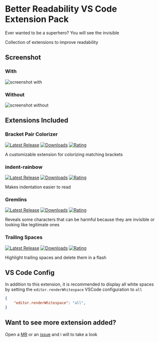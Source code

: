 # Better Readability VS Code Extension Pack

Ever wanted to be a superhero? You will see the invisible

Collection of extensions to improve readability



## Screenshot

### With

![screenshot with][screenshot_with]


### Without

![screenshot without][screenshot_without]



## Extensions Included

### Bracket Pair Colorizer

[![Latest Release][bracket-pair-colorizer-version-bagde]][bracket-pair-colorizer-url]
[![Downloads][bracket-pair-colorizer-download-badge]][bracket-pair-colorizer-url]
[![Rating][bracket-pair-colorizer-rating-bagde]][bracket-pair-colorizer-url]

A customizable extension for colorizing matching brackets


### indent-rainbow

[![Latest Release][indent-rainbow-version-bagde]][indent-rainbow-url]
[![Downloads][indent-rainbow-download-badge]][indent-rainbow-url]
[![Rating][indent-rainbow-rating-bagde]][indent-rainbow-url]

Makes indentation easier to read


### Gremlins

[![Latest Release][gremlins-version-bagde]][gremlins-url]
[![Downloads][gremlins-download-badge]][gremlins-url]
[![Rating][gremlins-rating-bagde]][gremlins-url]

Reveals some characters that can be harmful because they are invisible or looking like legitimate ones


### Trailing Spaces

[![Latest Release][trailing-spaces-version-bagde]][trailing-spaces-url]
[![Downloads][trailing-spaces-download-badge]][trailing-spaces-url]
[![Rating][trailing-spaces-rating-bagde]][trailing-spaces-url]

Highlight trailing spaces and delete them in a flash



## VS Code Config

In addition to this extension, it is recommended to display all white spaces by setting the `editor.renderWhitespace` VSCode configuration to `all`

```json
{
	"editor.renderWhitespace": "all",
}
```



## Want to see more extension added?

Open a [MR][merge-request-url] or an [issue][issue-url] and i will to take a look



[screenshot_with]:    https://gitlab.com/pinage404/better-readability-vs-code-extension-pack/raw/master/screenshot_with.png
[screenshot_without]: https://gitlab.com/pinage404/better-readability-vs-code-extension-pack/raw/master/screenshot_without.png

[bracket-pair-colorizer-url]:            https://marketplace.visualstudio.com/items?itemName=CoenraadS.bracket-pair-colorizer
[bracket-pair-colorizer-version-bagde]:  https://img.shields.io/vscode-marketplace/v/CoenraadS.bracket-pair-colorizer.svg
[bracket-pair-colorizer-download-badge]: https://img.shields.io/vscode-marketplace/d/CoenraadS.bracket-pair-colorizer.svg
[bracket-pair-colorizer-rating-bagde]:   https://img.shields.io/vscode-marketplace/r/CoenraadS.bracket-pair-colorizer.svg

[indent-rainbow-url]:            https://marketplace.visualstudio.com/items?itemName=oderwat.indent-rainbow
[indent-rainbow-version-bagde]:  https://img.shields.io/vscode-marketplace/v/oderwat.indent-rainbow.svg
[indent-rainbow-download-badge]: https://img.shields.io/vscode-marketplace/d/oderwat.indent-rainbow.svg
[indent-rainbow-rating-bagde]:   https://img.shields.io/vscode-marketplace/r/oderwat.indent-rainbow.svg

[gremlins-url]:            https://marketplace.visualstudio.com/items?itemName=nhoizey.gremlins
[gremlins-version-bagde]:  https://img.shields.io/vscode-marketplace/v/nhoizey.gremlins.svg
[gremlins-download-badge]: https://img.shields.io/vscode-marketplace/d/nhoizey.gremlins.svg
[gremlins-rating-bagde]:   https://img.shields.io/vscode-marketplace/r/nhoizey.gremlins.svg

[trailing-spaces-url]:            https://marketplace.visualstudio.com/items?itemName=shardulm94.trailing-spaces
[trailing-spaces-version-bagde]:  https://img.shields.io/vscode-marketplace/v/shardulm94.trailing-spaces.svg
[trailing-spaces-download-badge]: https://img.shields.io/vscode-marketplace/d/shardulm94.trailing-spaces.svg
[trailing-spaces-rating-bagde]:   https://img.shields.io/vscode-marketplace/r/shardulm94.trailing-spaces.svg

[merge-request-url]: https://gitlab.com/pinage404/better-readability-vs-code-extension-pack/merge_requests
[issue-url]:         https://gitlab.com/pinage404/better-readability-vs-code-extension-pack/issues
